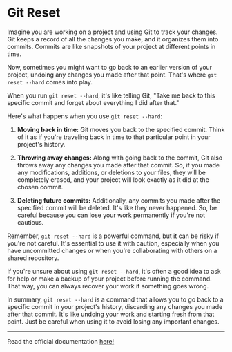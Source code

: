 # Git Reset

Imagine you are working on a project and using Git to track your changes. Git keeps a record of all the changes you make, and it organizes them into commits. Commits are like snapshots of your project at different points in time.

Now, sometimes you might want to go back to an earlier version of your project, undoing any changes you made after that point. That's where `git reset --hard` comes into play.

When you run `git reset --hard`, it's like telling Git, "Take me back to this specific commit and forget about everything I did after that."

Here's what happens when you use `git reset --hard`:

1. **Moving back in time:** Git moves you back to the specified commit. Think of it as if you're traveling back in time to that particular point in your project's history.

2. **Throwing away changes:** Along with going back to the commit, Git also throws away any changes you made after that commit. So, if you made any modifications, additions, or deletions to your files, they will be completely erased, and your project will look exactly as it did at the chosen commit.

3. **Deleting future commits:** Additionally, any commits you made after the specified commit will be deleted. It's like they never happened. So, be careful because you can lose your work permanently if you're not cautious.

Remember, `git reset --hard` is a powerful command, but it can be risky if you're not careful. It's essential to use it with caution, especially when you have uncommitted changes or when you're collaborating with others on a shared repository.

If you're unsure about using `git reset --hard`, it's often a good idea to ask for help or make a backup of your project before running the command. That way, you can always recover your work if something goes wrong.

In summary, `git reset --hard` is a command that allows you to go back to a specific commit in your project's history, discarding any changes you made after that commit. It's like undoing your work and starting fresh from that point. Just be careful when using it to avoid losing any important changes.

---

Read the official documentation [here!](https://git-scm.com/docs/git-reset)
